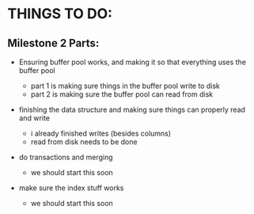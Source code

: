 # THINGS TO DO:
## Milestone 2 Parts:

- Ensuring buffer pool works, and making it so that everything uses the buffer pool
  - part 1 is making sure things in the buffer pool write to disk
  - part 2 is making sure the buffer pool can read from disk

- finishing the data structure and making sure things can properly read and write
  - i already finished writes (besides columns)
  - read from disk needs to be done

- do transactions and merging
  - we should start this soon

- make sure the index stuff works
  - we should start this soon